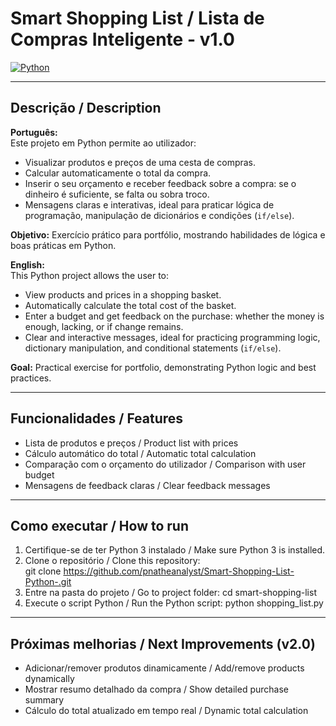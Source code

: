 # Smart Shopping List / Lista de Compras Inteligente - v1.0

[![Python](https://img.shields.io/badge/Python-3.x-blue)](https://www.python.org/)

---

## Descrição / Description

**Português:**  
Este projeto em Python permite ao utilizador:  
- Visualizar produtos e preços de uma cesta de compras.  
- Calcular automaticamente o total da compra.  
- Inserir o seu orçamento e receber feedback sobre a compra: se o dinheiro é suficiente, se falta ou sobra troco.  
- Mensagens claras e interativas, ideal para praticar lógica de programação, manipulação de dicionários e condições (`if/else`).  

**Objetivo:** Exercício prático para portfólio, mostrando habilidades de lógica e boas práticas em Python.

**English:**  
This Python project allows the user to:  
- View products and prices in a shopping basket.  
- Automatically calculate the total cost of the basket.  
- Enter a budget and get feedback on the purchase: whether the money is enough, lacking, or if change remains.  
- Clear and interactive messages, ideal for practicing programming logic, dictionary manipulation, and conditional statements (`if/else`).  

**Goal:** Practical exercise for portfolio, demonstrating Python logic and best practices.

---

## Funcionalidades / Features

- Lista de produtos e preços / Product list with prices  
- Cálculo automático do total / Automatic total calculation  
- Comparação com o orçamento do utilizador / Comparison with user budget  
- Mensagens de feedback claras / Clear feedback messages  

---

## Como executar / How to run

1. Certifique-se de ter Python 3 instalado / Make sure Python 3 is installed.  
2. Clone o repositório / Clone this repository:  
   git clone https://github.com/pnatheanalyst/Smart-Shopping-List-Python-.git
3. Entre na pasta do projeto / Go to project folder:
   cd smart-shopping-list
4. Execute o script Python / Run the Python script:
   python shopping_list.py

---

## Próximas melhorias / Next Improvements (v2.0)
- Adicionar/remover produtos dinamicamente / Add/remove products dynamically
- Mostrar resumo detalhado da compra / Show detailed purchase summary
- Cálculo do total atualizado em tempo real / Dynamic total calculation
